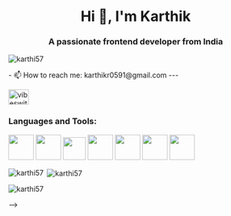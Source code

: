 <h1 align="center">Hi 👋, I'm Karthik</h1>
<h3 align="center">A passionate frontend developer from India</h3>


<p align="left"> <img src="https://komarev.com/ghpvc/?username=karthi57&label=Profile%20views&color=0e75b6&style=flat" alt="karthi57" /> </p>
- 📫 How to reach me: karthikr0591@gmail.com
---





<p align="left">
<a href="https://instagram.com/vibeswithkarthik" target="blank"><img align="center" src="https://raw.githubusercontent.com/rahuldkjain/github-profile-readme-generator/master/src/images/icons/Social/instagram.svg" alt="vibeswithkarthik" height="30" width="40" /></a>
</p>

<h3 align="left">Languages and Tools:</h3>

<p align="start">
  <img src="https://media2.giphy.com/media/XAxylRMCdpbEWUAvr8/giphy.gif?cid=ecf05e472aujmrir73du1e96hdz8c9tousfwvi2g4prkl2ac&ep=v1_gifs_related&rid=giphy.gif&ct=s" width ="50"/> 
  
  <img src="https://media0.giphy.com/media/fsEaZldNC8A1PJ3mwp/giphy.gif?cid=ecf05e479mtz8xlhxllzvr33u40rplv9x2kr3pnkgb3tjosg&ep=v1_gifs_related&rid=giphy.gif&ct=s" width ="50"/> 
  
   <img src="https://media0.giphy.com/media/ln7z2eWriiQAllfVcn/giphy.gif?cid=ecf05e47jxjvrpfltcnhjkekj78b1ufn0xj06adwn5nu22dx&ep=v1_gifs_related&rid=giphy.gif&ct=s" width ="45"/> 
  
<img src="https://i.giphy.com/media/LMt9638dO8dftAjtco/200.webp" width="50"> 
  <img src="https://i.giphy.com/media/KzJkzjggfGN5Py6nkT/200.webp" width="50">
  <img src="https://i.giphy.com/media/IdyAQJVN2kVPNUrojM/200.webp" width="50">
  
  <img src="https://media2.giphy.com/media/Sr8xDpMwVKOHUWDVRD/giphy.gif?cid=ecf05e47kwalb4jum8x8vuvk1yh2tc1tbzr7zp1ufxenrtm2&ep=v1_stickers_search&rid=giphy.gif&ct=s" width ="50"/> 
</p>


<p><img align="left" src="https://github-readme-stats.vercel.app/api/top-langs?username=karthi57&show_icons=true&locale=en&layout=compact" alt="karthi57" /></p>

<p>&nbsp;<img align="center" src="https://github-readme-stats.vercel.app/api?username=karthi57&show_icons=true&locale=en" alt="karthi57" /></p>

<p><img align="center" src="https://github-readme-streak-stats.herokuapp.com/?user=karthi57&" alt="karthi57" /></p>





-->
